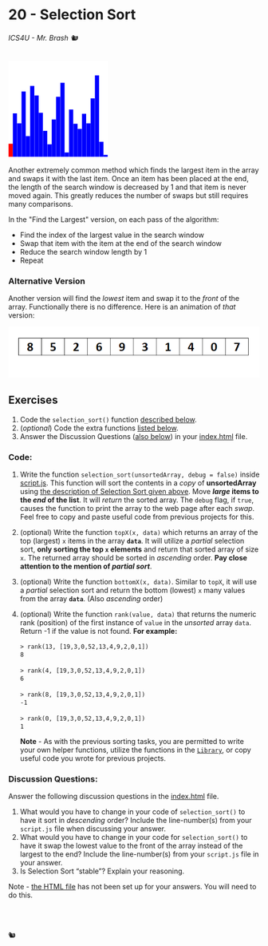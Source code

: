 # 20 - Selection Sort

###### ICS4U - Mr. Brash 🐿️

[<img src="./assets/selection_sort_bars.gif" width="200px">](https://commons.wikimedia.org/wiki/File:%D0%A1%D0%BE%D1%80%D1%82%D0%B8%D1%80%D0%B0%D1%9A%D0%B5_%D1%81%D0%B5%D0%BB%D0%B5%D0%BA%D1%86%D0%B8%D1%98%D0%BE%D0%BC.gif)

Another extremely common method which finds the largest item in the array and swaps it with the last item. Once an item has been placed at the end, the length of the search window is decreased by 1 and that item is never moved again. This greatly reduces the number of swaps but still requires many comparisons.

In the "Find the Largest" version, on each pass of the algorithm:
- Find the index of the largest value in the search window
- Swap that item with the item at the end of the search window
- Reduce the search window length by 1
- Repeat

### Alternative Version

Another version will find the _lowest_ item and swap it to the _front_ of the array. Functionally there is no difference. Here is an animation of _that_ version:

<img src="assets/selection.gif" width="550px">

## Exercises
1. Code the `selection_sort()` function [described below](#code).
2. (_optional_) Code the extra functions [listed below](#code).
3. Answer the Discussion Questions ([also below](#discussion-questions)) in your [index.html](index.html) file.

### Code:

1. Write the function `selection_sort(unsortedArray, debug = false)` inside [script.js](script.js). This function will sort the contents in a _copy_ of **unsortedArray** using [the description of Selection Sort given above](#33---selection-sort). Move **_large_ items to the _end_ of the list**. It will _return_ the sorted array. The `debug` flag, if `true`, causes the function to print the array to the web page after each _swap_. Feel free to copy and paste useful code from previous projects for this.

2. (optional) Write the function `topX(x, data)` which returns an array of the top (largest) `x` items in the array **`data`**. It will utilize a _partial_ selection sort, **only sorting the top `x` elements** and return that sorted array of size `x`. The returned array should be sorted in _ascending_ order. **Pay close attention to the mention of _partial sort_**.
 
3. (optional) Write the function `bottomX(x, data)`. Similar to `topX`, it will use a _partial_ selection sort and return the bottom (lowest) `x` many values from the array **`data`**. (Also _ascending_ order)
  
4. (optional) Write the function `rank(value, data)` that returns the numeric rank (position) of the first instance of `value` in the _unsorted_ array `data`. Return -1 if the value is not found. **For example:**<br>
    ```JS
    > rank(13, [19,3,0,52,13,4,9,2,0,1])
    8
    
    > rank(4, [19,3,0,52,13,4,9,2,0,1])
    6
    
    > rank(8, [19,3,0,52,13,4,9,2,0,1])
    -1

    > rank(0, [19,3,0,52,13,4,9,2,0,1])
    1
    ```

    **Note** - As with the previous sorting tasks, you are permitted to write your own helper functions, utilize the functions in the [`Library`](library.js), or copy useful code you wrote for previous projects.

### Discussion Questions:

Answer the following discussion questions in the [index.html](index.html) file.

1. What would you have to change in your code of `selection_sort()` to have it sort in _descending_ order? Include the line-number(s) from your `script.js` file when discussing your answer.
2. What would you have to change in your code for `selection_sort()` to have it swap the lowest value to the front of the array instead of the largest to the end? Include the line-number(s) from your `script.js` file in your answer.
3. Is Selection Sort “stable”? Explain your reasoning.

Note - [the HTML file](index.html) has not been set up for your answers. You will need to do this.

<br><br>

🐿️
